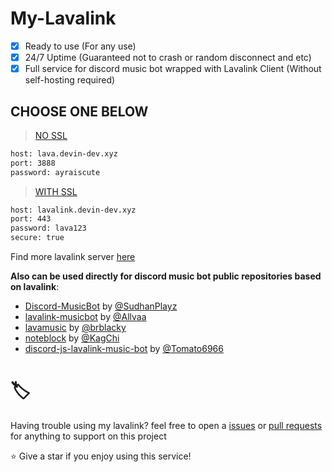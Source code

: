 # My-Lavalink
- [x] Ready to use (For any use)
- [x] 24/7 Uptime (Guaranteed not to crash or random disconnect and etc)
- [x] Full service for discord music bot wrapped with Lavalink Client (Without self-hosting required)

## CHOOSE ONE BELOW
> [NO SSL](/list/noSSL.js)
```bash
host: lava.devin-dev.xyz
port: 3888
password: ayraiscute
```
> [WITH SSL](/list/withSSL.js)
```bash
host: lavalink.devin-dev.xyz
port: 443
password: lava123
secure: true
```

Find more lavalink server [here](https://lavalink-list.darrennathanael.com)

**Also can be used directly for discord music bot public repositories based on lavalink**:
* [Discord-MusicBot](https://github.com/SudhanPlayz/Discord-MusicBot) by [@SudhanPlayz](https://github.com/SudhanPlayz)
* [lavalink-musicbot](https://github.com/Allvaa/lavalink-musicbot) by [@Allvaa](https://github.com/Allvaa)
* [lavamusic](https://github.com/brblacky/lavamusic) by [@brblacky](https://github.com/brblacky)
* [noteblock](https://github.com/KagChi/noteblock) by [@KagChi](https://github.com/KagChi)
* [discord-js-lavalink-music-bot](https://github.com/Tomato6966/discord-js-lavalink-Music-Bot-erela-js) by [@Tomato6966](https://github.com/Tomato6966)

# 🏷️
Having trouble using my lavalink? feel free to open a [issues](https://github.com/DevinOfficial/Lavalink-Host/issues) or [pull requests](https://github.com/DevinOfficial/Lavalink-Host/pulls) for anything to support on this project

⭐ Give a star if you enjoy using this service!
